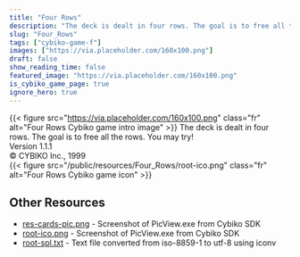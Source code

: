 ```yaml
---
title: "Four Rows"
description: "The deck is dealt in four rows. The goal is to free all the rows. You may try! Version 1.1.1 © CYBIKO Inc., 1999  "
slug: "Four_Rows"
tags: ["cybiko-game-f"]
images: ["https://via.placeholder.com/160x100.png"]
draft: false
show_reading_time: false
featured_image: "https://via.placeholder.com/160x100.png"
is_cybiko_game_page: true
ignore_hero: true
---
```

{{< figure src="https://via.placeholder.com/160x100.png" class="fr" alt="Four Rows Cybiko game intro image" >}}
The deck is dealt in four rows. The goal is to free all the rows. You may try! \
Version 1.1.1 \
© CYBIKO Inc., 1999 \
 {{< figure src="/public/resources/Four_Rows/root-ico.png" class="fr" alt="Four Rows Cybiko game icon" >}}

## Other Resources
* [res-cards-pic.png](/public/resources/Four_Rows/res-cards-pic.png) - Screenshot of PicView.exe from Cybiko SDK
* [root-ico.png](/public/resources/Four_Rows/root-ico.png) - Screenshot of PicView.exe from Cybiko SDK
* [root-spl.txt](/public/resources/Four_Rows/root-spl.txt) - Text file converted from iso-8859-1 to utf-8 using iconv
